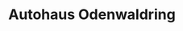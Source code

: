 ---
title: "Autohaus Odenwaldring"
url: /offenbach-am-main/autohaus-odenwaldring/
shop: Autohaus
---